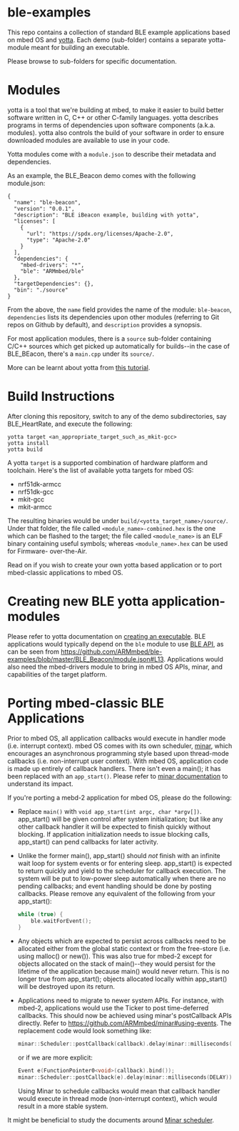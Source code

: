 # ble-examples
This repo contains a collection of standard BLE example applications based on
mbed OS and [yotta](https://github.com/ARMmbed/yotta). Each demo (sub-folder) contains a separate yotta-module
meant for building an executable.

Please browse to sub-folders for specific documentation.

Modules
=======

yotta is a tool that we're building at mbed, to make it easier to build better
software written in C, C++ or other C-family languages. yotta describes
programs in terms of dependencies upon software components (a.k.a. modules).
yotta also controls the build of your software in order to ensure
downloaded modules are available to use in your code.

Yotta modules come with a `module.json` to describe their metadata
and dependencies.

As an example, the BLE_Beacon demo comes with the following module.json:
```
{
  "name": "ble-beacon",
  "version": "0.0.1",
  "description": "BLE iBeacon example, building with yotta",
  "licenses": [
    {
      "url": "https://spdx.org/licenses/Apache-2.0",
      "type": "Apache-2.0"
    }
  ],
  "dependencies": {
    "mbed-drivers": "*",
    "ble": "ARMmbed/ble"
  },
  "targetDependencies": {},
  "bin": "./source"
}
```

From the above, the `name` field provides the name of the module: `ble-beacon`,
`dependencies` lists its dependencies upon other modules (referring
to Git repos on Github by default), and `description` provides a synopsis.

For most application modules, there is a `source` sub-folder containing C/C++
sources which get picked up automatically for builds--in the case of
BLE_BEacon, there's a `main.cpp` under its `source/`.

More can be learnt about yotta from [this
tutorial](http://docs.yottabuild.org/tutorial/tutorial.html).

Build Instructions
==================

After cloning this repository, switch to any of the demo subdirectories, say
BLE_HeartRate, and execute the following:

```Shell
yotta target <an_appropriate_target_such_as_mkit-gcc>
yotta install
yotta build
```

A yotta `target` is a supported combination of hardware platform and toolchain.
Here's the list of available yotta targets for mbed OS:

* nrf51dk-armcc
* nrf51dk-gcc
* mkit-gcc
* mkit-armcc

The resulting binaries would be under `build/<yotta_target_name>/source/`.
Under that folder, the file called `<module_name>-combined.hex` is the one which
can be flashed to the target; the file called `<module_name>` is an ELF binary
containing useful symbols; whereas `<module_name>.hex` can be used for Firmware-
over-the-Air.

Read on if you wish to create your own yotta based application or to port
mbed-classic applications to mbed OS.

Creating new BLE yotta application-modules
==========================================

Please refer to yotta documentation on [creating an executable](http://docs.yottabuild.org/tutorial/tutorial.html#Creating%20an%20Executable).
BLE applications would typically depend on the `ble` module to use
[BLE API](https://github.com/ARMmbed/ble), as can be seen from https://github.com/ARMmbed/ble-examples/blob/master/BLE_Beacon/module.json#L13.
Applications would also need the mbed-drivers module to bring in mbed OS APIs, minar, and capabilities of the target platform.

Porting mbed-classic BLE Applications
=====================================

Prior to mbed OS, all application callbacks would execute in handler mode
(i.e. interrupt context). mbed OS comes with its own scheduler,
[minar](https://github.com/ARMmbed/minar), which encourages an asynchronous
programming style based upon thread-mode callbacks (i.e. non-interrupt user
context). With mbed OS, application code is made up entirely of callback
handlers. There isn't even a main(); it has been replaced with an
`app_start()`. Please refer to [minar
documentation](https://github.com/ARMmbed/minar#impact) to understand its
impact.

If you're porting a mebd-2 application for mbed OS, please do the following:

* Replace `main()` with `void app_start(int argc, char *argv[])`. app_start()
  will be given control after system initialization; but like any other
  callback handler it will be expected to finish quickly without blocking. If
  application initialization needs to issue blocking calls, app_start() can
  pend callbacks for later activity.

* Unlike the former main(), app_start() should *not* finish with an infinite
  wait loop for system events or for entering sleep. app_start() is expected
  to return quickly and yield to the scheduler for callback execution. The
  system will be put to low-power sleep automatically when there are no
  pending callbacks; and event handling should be done by posting callbacks.
  Please remove any equivalent of the following from your app_start():

  ```C++
  while (true) {
      ble.waitForEvent();
  }
  ```

* Any objects which are expected to persist across callbacks need to be
  allocated either from the global static context or from the free-store (i.e.
  using malloc() or new()). This was also true for mbed-2 except for objects
  allocated on the stack of main()--they would persist for the lifetime of the
  application because main() would never return. This is no longer true from
  app_start(); objects allocated locally within app_start() will be destroyed
  upon its return.

* Applications need to migrate to newer system APIs. For instance, with
  mbed-2, applications would use the Ticker to post time-deferred callbacks.
  This should now be achieved using minar's postCallback APIs directly. Refer
  to https://github.com/ARMmbed/minar#using-events. The replacement code would
  look something like:

  ```C++
  minar::Scheduler::postCallback(callback).delay(minar::milliseconds(DELAY));
  ```

  or if we are more explicit:

  ```C++
  Event e(FunctionPointer0<void>(callback).bind());
  minar::Scheduler::postCallback(e).delay(minar::milliseconds(DELAY));
  ```

  Using Minar to schedule callbacks would mean that callback handler would
  execute in thread mode (non-interrupt context), which would result in a more
  stable system.

It might be beneficial to study the documents around [Minar
scheduler](https://github.com/ARMmbed/minar#minar-scheduler).
